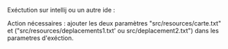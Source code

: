 Exéctution sur intellij ou un autre ide : 

Action nécessaires : ajouter les deux paramètres "src/resources/carte.txt" et ("src/resources/deplacements1.txt' ou src/deplacement2.txt") dans les parametres d'exéction.